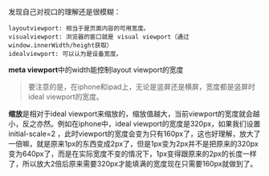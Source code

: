 发现自己对视口的理解还是很模糊：

    layoutviewport: 相当于是页面内容的可用宽度。
    visualviewport: 浏览器的窗口就是 visual viewport（通过window.innerWidth/height获取）
    idealviewport: 可以认为是设备宽度。

**meta viewport**中的width能控制layout viewport的宽度

> 要注意的是，在iphone和ipad上，无论是竖屏还是横屏，宽度都是竖屏时ideal viewport的宽度。

**缩放**是相对于ideal viewport来缩放的，缩放值越大，当前viewport的宽度就会越小，反之亦然。例如在iphone中，ideal viewport的宽度是320px，如果我们设置 initial-scale=2 ，此时viewport的宽度会变为只有160px了，这也好理解，放大了一倍嘛，就是原来1px的东西变成2px了，但是1px变为2px并不是把原来的320px变为640px了，而是在实际宽度不变的情况下，1px变得跟原来的2px的长度一样了，所以放大2倍后原来需要320px才能填满的宽度现在只需要160px就做到了。

